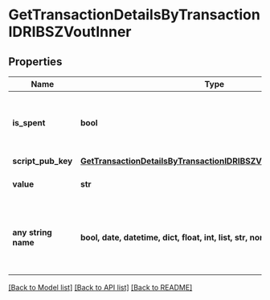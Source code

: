 # GetTransactionDetailsByTransactionIDRIBSZVoutInner


## Properties
Name | Type | Description | Notes
------------ | ------------- | ------------- | -------------
**is_spent** | **bool** | Defines whether the transaction output has been spent or not. | 
**script_pub_key** | [**GetTransactionDetailsByTransactionIDRIBSZVoutInnerScriptPubKey**](GetTransactionDetailsByTransactionIDRIBSZVoutInnerScriptPubKey.md) |  | 
**value** | **str** | Represents the specific amount. | 
**any string name** | **bool, date, datetime, dict, float, int, list, str, none_type** | any string name can be used but the value must be the correct type | [optional]

[[Back to Model list]](../README.md#documentation-for-models) [[Back to API list]](../README.md#documentation-for-api-endpoints) [[Back to README]](../README.md)


